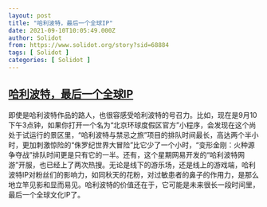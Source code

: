 ```yaml
---
layout: post
title: "哈利波特，最后一个全球IP"
date: 2021-09-10T10:05:49.000Z
author: Solidot
from: https://www.solidot.org/story?sid=68884
tags: [ Solidot ]
categories: [ Solidot ]
---
```

<!--1631268349000-->
[哈利波特，最后一个全球IP](https://www.solidot.org/story?sid=68884)
------

<div>
即使是哈利波特作品的路人，也很容感受哈利波特的号召力。比如，现在是9月10下午3点钟，如果你打开一个名为“北京环球度假区官方”小程序，会发现在这个尚处于试运行的景区里，“哈利波特与禁忌之旅”项目的排队时间最长，高达两个半小时，更加刺激惊险的“侏罗纪世界大冒险”比它少了一个小时，“变形金刚：火种源争夺战”排队时间更是只有它的一半。还有，这个星期网易开发的“哈利波特网游”开服，也已经上了两次热搜。无论是线下的游乐场，还是线上的游戏端，哈利波特IP对粉丝们的影响力，如同秋天的花粉，对过敏患者的鼻子的作用力，是那么地立竿见影和显而易见。哈利波特的价值还在于，它可能是未来很长一段时间里，最后一个全球文化IP了。<p></p>
</div>
